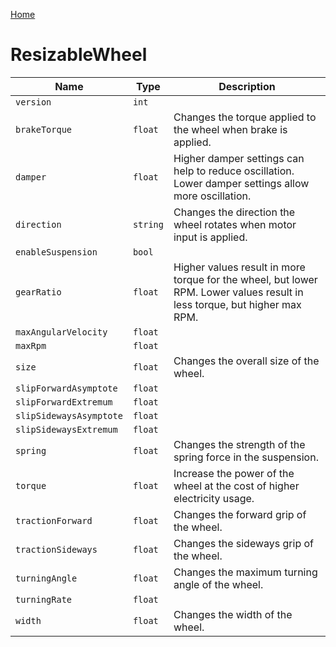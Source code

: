 [Home](https://wnp78.github.io/Sr2Xml/)

# ResizableWheel


|Name|Type|Description|
|--|--|--|
|`version`|`int`||
|`brakeTorque`|`float`|Changes the torque applied to the wheel when brake is applied.|
|`damper`|`float`|Higher damper settings can help to reduce oscillation. Lower damper settings allow more oscillation.|
|`direction`|`string`|Changes the direction the wheel rotates when motor input is applied.|
|`enableSuspension`|`bool`||
|`gearRatio`|`float`|Higher values result in more torque for the wheel, but lower RPM. Lower values result in less torque, but higher max RPM.|
|`maxAngularVelocity`|`float`||
|`maxRpm`|`float`||
|`size`|`float`|Changes the overall size of the wheel.|
|`slipForwardAsymptote`|`float`||
|`slipForwardExtremum`|`float`||
|`slipSidewaysAsymptote`|`float`||
|`slipSidewaysExtremum`|`float`||
|`spring`|`float`|Changes the strength of the spring force in the suspension.|
|`torque`|`float`|Increase the power of the wheel at the cost of higher electricity usage.|
|`tractionForward`|`float`|Changes the forward grip of the wheel.|
|`tractionSideways`|`float`|Changes the sideways grip of the wheel.|
|`turningAngle`|`float`|Changes the maximum turning angle of the wheel.|
|`turningRate`|`float`||
|`width`|`float`|Changes the width of the wheel.|



